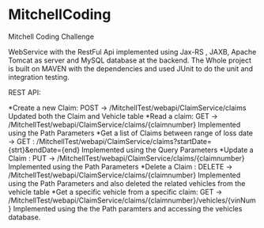 # MitchellCoding
Mitchell Coding Challenge

WebService with the RestFul Api implemented using Jax-RS , JAXB, Apache Tomcat as server and MySQL database at the backend. 
The Whole project is built on MAVEN with the dependencies and used JUnit to do the unit and integration testing.

REST API:

*Create a new Claim: POST -> /MitchellTest/webapi/ClaimService/claims
  Updated both the Claim and Vehicle table
*Read a claim: GET -> /MitchellTest/webapi/ClaimService/claims/{claimnumber}
  Implemented using the Path Parameters
*Get a list of Claims between range of loss date -> GET : /MitchellTest/webapi/ClaimService/claims?startDate={strt}&endDate={end} 
  Implemented using the Query Parameters
*Update a Claim : PUT -> /MitchellTest/webapi/ClaimService/claims/{claimnumber}
  Implemented using the Path Parameters
*Delete a Claim : DELETE -> /MitchellTest/webapi/ClaimService/claims/{claimnumber}
  Implemented using the Path Parameters and also deleted the related vehicles from the vehicle table
*Get a specific vehicle from a specific claim: GET -> /MitchellTest/webapi/ClaimService/claims/{claimnumber}/vehicles/{vinNum}
  Implemented using the the Path paramters and accessing the vehicles database.
